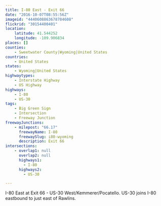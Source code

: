 ```yaml
---
title: I-80 East - Exit 66
date: "2016-10-07T08:55:56Z"
imageid: "4440608863678784608"
flickrid: "30154400401"
location:
    latitude: 41.544252
    longitude: -109.906834
places: []
counties:
    - Sweetwater County|Wyoming|United States
countries:
    - United States
states:
    - Wyoming|United States
highwaytypes:
    - Interstate Highway
    - US Highway
highways:
    - I-80
    - US-30
tags:
    - Big Green Sign
    - Intersection
    - Freeway Junction
freewayJunctions:
    - milepost: "66.17"
      freewayName: I-80
      freewaySlug: i80-wyoming
      description: Exit 66
intersections:
    - overlap1: null
      overlap2: null
      highways1:
        - I-80
      highways2:
        - US-30

---
```

I-80 East at Exit 66 - US-30 West/Kemmerer/Pocatello.  US-30 joins I-80 eastbound to just east of Rawlins.